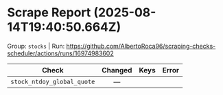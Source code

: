 # Scrape Report (2025-08-14T19:40:50.664Z)

Group: `stocks`  |  Run: https://github.com/AlbertoRoca96/scraping-checks-scheduler/actions/runs/16974983602

| Check | Changed | Keys | Error |
|---|:---:|:--|:--|
| `stock_ntdoy_global_quote` | — |  |  |
